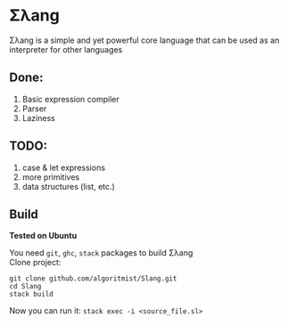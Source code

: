 # Σλang
Σλang is a simple and yet powerful core language that can be used as an interpreter for other languages
## Done:
1. Basic expression compiler
1. Parser
1. Laziness
## TODO:
1. case & let expressions
2. more primitives
3. data structures (list, etc.)
## Build
**Tested on Ubuntu**

You need `git`, `ghc`, `stack` packages to build Σλang</br>
Clone project:
```
git clone github.com/algoritmist/Slang.git
cd Slang
stack build
```
Now you can run it:
```stack exec -i <source_file.sl>```